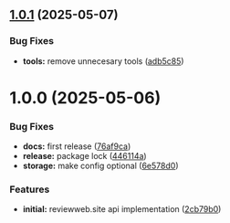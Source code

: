 ## [1.0.1](https://github.com/mrgoonie/reviewwebsite-mcp-server/compare/v1.0.0...v1.0.1) (2025-05-07)


### Bug Fixes

* **tools:** remove unnecesary tools ([adb5c85](https://github.com/mrgoonie/reviewwebsite-mcp-server/commit/adb5c85a21702b2356fb34d7969e6db91b445cba))

# 1.0.0 (2025-05-06)


### Bug Fixes

* **docs:** first release ([76af9ca](https://github.com/mrgoonie/reviewwebsite-mcp-server/commit/76af9cafc6af7c67b888f300f173a260dafa2fe0))
* **release:** package lock ([446114a](https://github.com/mrgoonie/reviewwebsite-mcp-server/commit/446114ad5faec4dd68fd800aca1e986307b73602))
* **storage:** make config optional ([6e578d0](https://github.com/mrgoonie/reviewwebsite-mcp-server/commit/6e578d0ec48b95e30a4ff12ebb6663b4523bd2a5))


### Features

* **initial:** reviewweb.site api implementation ([2cb79b0](https://github.com/mrgoonie/reviewwebsite-mcp-server/commit/2cb79b01417ec0558262f108ed804208474d9fb3))
